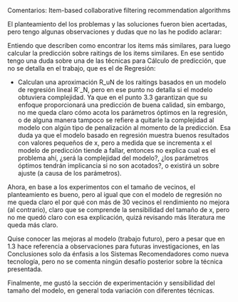 Comentarios:  Item-based collaborative filtering recommendation algorithms


El planteamiento del los problemas y las soluciones fueron bien acertadas, pero tengo algunas observaciones y dudas que no las he podido aclarar:


Entiendo que describen como encontrar los items más similares, para luego calcular la predicción sobre raitings de los items similares. En ese sentido tengo una duda sobre una de las técnicas para Cálculo de predicción, que no se detalla en el trabajo, que es el de Regresión:
- Calculan una aproximación R_uN de los raitings basados en un modelo de regresión lineal R´_N, pero en ese punto no detalla si el modelo obtuviera complejidad. Ya que en el punto 3.3 garantizan que su enfoque proporcionará una predicción de buena calidad, sin embargo, no me queda claro cómo acota los parámetros óptimos en la regresión, o de alguna manera tampoco se refiere a quitarle la complejidad al modelo con algún tipo de penalización al momento de la predicción. Esa duda ya que el modelo basado en regresión muestra buenos resultados con valores pequeños de x, pero a medida que se incrementa x el modelo de predicción tiende a fallar, entonces no explica cual es el problema ahí, ¿será la complejidad del modelo?, ¿los parámetros óptimos tendrán implicancia si no son acotados?, o existirá un sobre ajuste (a causa de los parámetros).

Ahora, en base a los experimentos con el tamaño de vecinos, el planteamiento es bueno, pero al igual que con el modelo de regresión no me queda claro el por qué con más de 30 vecinos el rendimiento no mejora (al contrario), claro que se comprende la sensibilidad del tamaño de x, pero no me quedó claro con esa explicación, quizá revisando más literatura me queda más claro. 

Quise conocer las mejoras al modelo (trabajo futuro), pero a pesar que en 1.3 hace referencia a observaciones para futuras investigaciones, en las Conclusiones solo da énfasis a los Sistemas Recomendadores como nueva tecnología, pero no se comenta ningún desafío posterior sobre la técnica presentada.

Finalmente, me gustó la sección de experimentación y sensibilidad del tamaño del modelo, en general toda variación con diferentes técnicas.
